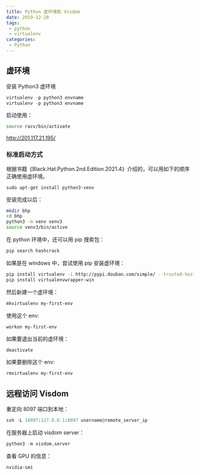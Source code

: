 ```yaml
---
title: Python 虚环境和 Visdom
date: 2019-12-20
tags:
 - python 
 - virtualenv
categories:
 - Python
---
```


## 虚环境

安装 Python3 虚环境

```python
virtualenv -p python3 envname
virtualenv -p python3 envname
```

启动使用：

```bash
source racv/bin/activate
```

http://201.117.21.195/

### 标准启动方式

根据书籍《Black.Hat.Python.2nd.Edition.2021.4》介绍的，可以用如下的顺序正确使用虚环境。

```shell
sudo apt-get install python3-venv
```

安装完成以后：

```bash
mkdir bhp
cd bhp
python3 -m venv venv3
source venv3/bin/active
```

在 python 环境中，还可以用 pip 搜索包：

```bash
pip search hashcrack
```

如果是在 windows 中，尝试使用 pip 安装虚环境：

```bash
pip install virtualenv -i http://pypi.douban.com/simple/ --trusted-host pypi.douban.com
pip install virtualenvwrapper-win
```

然后新建一个虚环境：

```bash
mkvirtualenv my-first-env
```

使用这个 env:

```shell
workon my-first-env
```

如果要退出当前的虚环境：

```bash
deactivate
```

如果要删除这个 env:

```bash
rmvirtualenv my-first-env
```


## 远程访问 Visdom

重定向 8097 端口到本地：

```python
ssh -L 18097:127.0.0.1:8097 username@remote_server_ip
```

在服务器上启动 visdom server：

```python
python3 -m visdom.server
```

查看 GPU 的信息：

```bash
nvidia-smi
```

